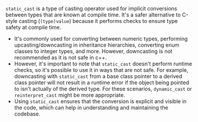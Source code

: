 `static_cast` is a type of casting operator used for implicit conversions between types that are known at compile time. It's a safer alternative to C-style casting (`(type)value`) because it performs checks to ensure type safety at compile time.

- It's commonly used for converting between numeric types, performing upcasting/downcasting in inheritance hierarchies, converting enum classes to integer types, and more. However, downcasting is not recommended as it is not safe in c++.
- However, it's important to note that `static_cast` doesn't perform runtime checks, so it's possible to use it in ways that are not safe. For example, downcasting with `static_cast` from a base class pointer to a derived class pointer will not result in a runtime error if the object being pointed to isn't actually of the derived type. For these scenarios, `dynamic_cast` or `reinterpret_cast` might be more appropriate.
- Using `static_cast` ensures that the conversion is explicit and visible in the code, which can help in understanding and maintaining the codebase.
